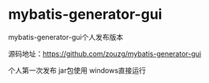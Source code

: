 # mybatis-generator-gui
mybatis-generator-gui个人发布版本

源码地址：https://github.com/zouzg/mybatis-generator-gui

个人第一次发布
jar包使用
windows直接运行
